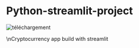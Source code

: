 # Python-streamlit-project
![téléchargement](https://user-images.githubusercontent.com/65069384/161454667-474d1196-531d-4b45-a309-84691b1c9db5.jpg)

\nCryptocurrency app build with streamlit
